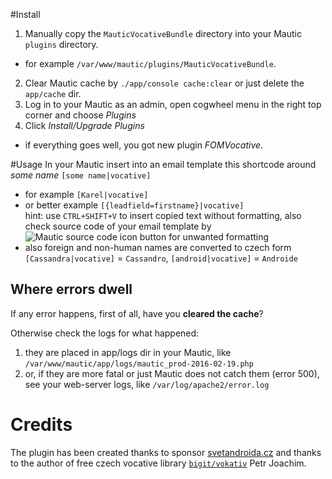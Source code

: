 #Install

1. Manually copy the `MauticVocativeBundle` directory into your Mautic `plugins` directory.
 - for example `/var/www/mautic/plugins/MauticVocativeBundle`.
2. Clear Mautic cache by `./app/console cache:clear` or just delete the `app/cache` dir.
3. Log in to your Mautic as an admin, open cogwheel menu in the right top corner and choose *Plugins*
4. Click *Install/Upgrade Plugins*
 - if everything goes well, you got new plugin *FOMVocative*.

#Usage
In your Mautic insert into an email template this shortcode around *some name*
`[some name|vocative]`
- for example `[Karel|vocative]`
- or better example `[{leadfield=firstname}|vocative]`  
hint: use `CTRL+SHIFT+V` to insert copied text without formatting, also check source code of your email template by
![Mautic source code icon](https://github.com/jaroslavtyc/mautic-bundle-skeleton/blob/master/mautic/app/bundles/CoreBundle/Assets/js/libraries/ckeditor/plugins/sourcedialog/icons/sourcedialog.png)
button for unwanted formatting
- also foreign and non-human names are converted to czech form `[Cassandra|vocative]` = `Cassandro`, `[android|vocative]` = `Androide`

## Where errors dwell
 If any error happens, first of all, have you **cleared the cache**?
 
 Otherwise check the logs for what happened:
 
 1. they are placed in app/logs dir in your Mautic, like `/var/www/mautic/app/logs/mautic_prod-2016-02-19.php`
 2. or, if they are more fatal or just Mautic does not catch them (error 500), see your web-server logs, like `/var/log/apache2/error.log`

# Credits
The plugin has been created thanks to sponsor [svetandroida.cz](https://www.svetandroida.cz/)
and thanks to the author of free czech vocative library [`bigit/vokativ`](https://bitbucket.org/bigit/vokativ.git) Petr Joachim.
